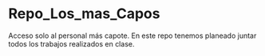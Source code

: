 # Repo_Los_mas_Capos
Acceso solo al personal más capote. En este repo tenemos planeado juntar todos los trabajos realizados en clase.
